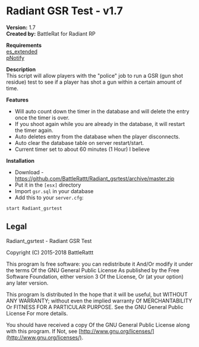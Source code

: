 # Radiant GSR Test - v1.7
**Version:** 1.7  
**Created by:** BattleRat for Radiant RP

**Requirements**  
[es_extended](https://github.com/ESX-Org/es_extended)  
[pNotify](https://github.com/Nick78111/pNotify)

**Description**  
This script will allow players with the "police" job to run a GSR (gun shot residue) test to see if a player has shot a gun within a certain amount of time.

**Features**
- Will auto count down the timer in the database and will delete the entry once the timer is over.
- If you shoot again while you are already in the database, it will restart the timer again.
- Auto deletes entry from the database when the player disconnects.
- Auto clear the database table on server restart/start.
- Current timer set to about 60 minutes (1 Hour) I believe

**Installation**
- Download - https://github.com/BattleRattt/Radiant_gsrtest/archive/master.zip
- Put it in the `[esx]` directory
- Import `gsr.sql` in your database
- Add this to your  `server.cfg`:
```
start Radiant_gsrtest
```
## Legal
Radiant_gsrtest - Radiant GSR Test

Copyright (C) 2015-2018 BattleRattt

This program Is free software: you can redistribute it And/Or modify it under the terms Of the GNU General Public License As published by the Free Software Foundation, either version 3 Of the License, Or (at your option) any later version.

This program Is distributed In the hope that it will be useful, but WITHOUT ANY WARRANTY; without even the implied warranty Of MERCHANTABILITY Or FITNESS FOR A PARTICULAR PURPOSE. See the GNU General Public License For more details.

You should have received a copy Of the GNU General Public License along with this program. If Not, see  [http://www.gnu.org/licenses/](http://www.gnu.org/licenses/).
